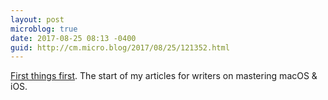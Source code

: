 ```yaml
---
layout: post
microblog: true
date: 2017-08-25 08:13 -0400
guid: http://cm.micro.blog/2017/08/25/121352.html
---
```

[First things first](http://wherethelightgathers.com/first-things-first-2). The start of my articles for writers on mastering macOS & iOS.
